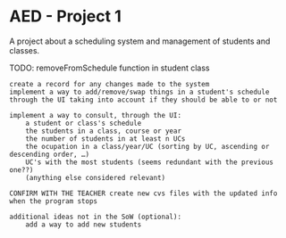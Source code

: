 # AED - Project 1

A project about a scheduling system and management of students and classes.


TODO:
    removeFromSchedule function in student class

    create a record for any changes made to the system
    implement a way to add/remove/swap things in a student's schedule through the UI taking into account if they should be able to or not

    implement a way to consult, through the UI:
        a student or class's schedule
        the students in a class, course or year
        the number of students in at least n UCs
        the ocupation in a class/year/UC (sorting by UC, ascending or descending order, …)
        UC's with the most students (seems redundant with the previous one??)
        (anything else considered relevant)

    CONFIRM WITH THE TEACHER create new cvs files with the updated info when the program stops
    
    additional ideas not in the SoW (optional):
        add a way to add new students